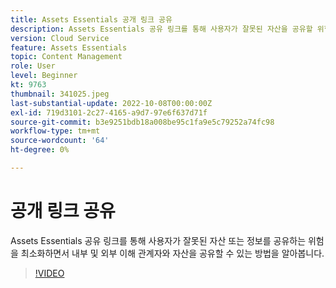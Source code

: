 ```yaml
---
title: Assets Essentials 공개 링크 공유
description: Assets Essentials 공유 링크를 통해 사용자가 잘못된 자산을 공유할 위험을 최소화하면서 내부 및 외부 이해 관계자와 자산을 공유하는 방법을 알아봅니다.(설명은 60~160자 사이여야 함)
version: Cloud Service
feature: Assets Essentials
topic: Content Management
role: User
level: Beginner
kt: 9763
thumbnail: 341025.jpeg
last-substantial-update: 2022-10-08T00:00:00Z
exl-id: 719d3101-2c27-4165-a9d7-97e6f637d71f
source-git-commit: b3e9251bdb18a008be95c1fa9e5c79252a74fc98
workflow-type: tm+mt
source-wordcount: '64'
ht-degree: 0%

---
```


# 공개 링크 공유

Assets Essentials 공유 링크를 통해 사용자가 잘못된 자산 또는 정보를 공유하는 위험을 최소화하면서 내부 및 외부 이해 관계자와 자산을 공유할 수 있는 방법을 알아봅니다.

>[!VIDEO](https://video.tv.adobe.com/v/341025?quality=12&learn=on)
